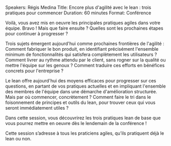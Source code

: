 Speakers: Régis Medina
Title: Encore plus d'agilité avec le lean : trois pratiques pour commencer
Duration: 60 minutes
Format: Conférence

Voilà, vous avez mis en oeuvre les principales pratiques agiles dans votre équipe.
Bravo !
Mais que faire ensuite ?
Quelles sont les prochaines étapes pour continuer à progresser ?

Trois sujets émergent aujourd'hui comme prochaines frontières de l'agilité :
Comment fabriquer le bon produit, en identifiant précisément l'ensemble minimum de fonctionnalités qui satisfera complètement les utilisateurs ?
Comment livrer au rythme attendu par le client, sans rogner sur la qualité ou mettre l'équipe sur les genoux ?
Comment traduire ces efforts en bénéfices concrets pour l'entreprise ?

Le lean offre aujourd'hui des moyens efficaces pour progresser sur ces questions, en partant de vos pratiques actuelles et en impliquant l'ensemble des membres de l'équipe dans une démarche d'amélioration structurée.
Mais par où commencer, concrètement ?
Comment faire le tri dans le foisonnement de principes et outils du lean, pour trouver ceux qui vous seront immédiatement utiles ?

Dans cette session, vous découvrirez les trois pratiques lean de base que vous pourrez mettre en oeuvre dès le lendemain de la conférence !

Cette session s’adresse à tous les praticiens agiles, qu’ils pratiquent déjà le lean ou non.
